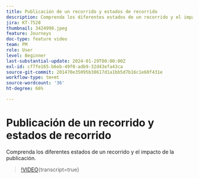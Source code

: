```yaml
---
title: Publicación de un recorrido y estados de recorrido
description: Comprenda los diferentes estados de un recorrido y el impacto de la publicación.
jira: KT-7528
thumbnail: 3424998.jpeg
feature: Journeys
doc-type: feature video
team: PM
role: User
level: Beginner
last-substantial-update: 2024-01-29T00:00:00Z
exl-id: cf7fe165-b6eb-49f0-adb9-32d43efa43ca
source-git-commit: 201470e35095b38617d1a1bb5d7b16c1e60f431e
workflow-type: tm+mt
source-wordcount: '36'
ht-degree: 66%

---
```


# Publicación de un recorrido y estados de recorrido

Comprenda los diferentes estados de un recorrido y el impacto de la publicación.

>[!VIDEO](https://video.tv.adobe.com/v/3424998?quality=12&learn=on){transcript=true}
